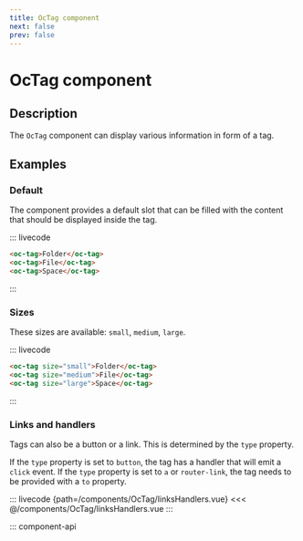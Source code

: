 ```yaml
---
title: OcTag component
next: false
prev: false
---
```


# OcTag component

## Description

The `OcTag` component can display various information in form of a tag.

## Examples

### Default

The component provides a default slot that can be filled with the content that should be displayed inside the tag.

::: livecode
```html
<oc-tag>Folder</oc-tag>
<oc-tag>File</oc-tag>
<oc-tag>Space</oc-tag>
```
:::

### Sizes

These sizes are available: `small`, `medium`, `large`.

::: livecode
```html
<oc-tag size="small">Folder</oc-tag>
<oc-tag size="medium">File</oc-tag>
<oc-tag size="large">Space</oc-tag>
```
:::

### Links and handlers

Tags can also be a button or a link. This is determined by the `type` property.

If the `type` property is set to `button`, the tag has a handler that will emit a `click` event. If the `type` property is set to `a` or `router-link`, the tag needs to be provided with a `to` property.

::: livecode {path=/components/OcTag/linksHandlers.vue}
<<< @/components/OcTag/linksHandlers.vue
:::

::: component-api
